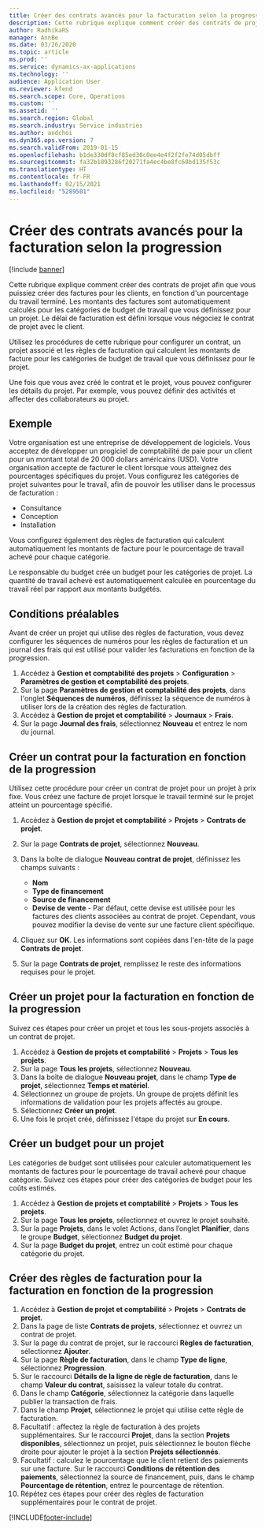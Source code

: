 ```yaml
---
title: Créer des contrats avancés pour la facturation selon la progression
description: Cette rubrique explique comment créer des contrats de projet afin que vous puissiez générer des factures pour les clients, en fonction d'un pourcentage du travail terminé.
author: RadhikaRS
manager: AnnBe
ms.date: 03/26/2020
ms.topic: article
ms.prod: ''
ms.service: dynamics-ax-applications
ms.technology: ''
audience: Application User
ms.reviewer: kfend
ms.search.scope: Core, Operations
ms.custom: ''
ms.assetid: ''
ms.search.region: Global
ms.search.industry: Service industries
ms.author: andchoi
ms.dyn365.ops.version: 7
ms.search.validFrom: 2019-01-15
ms.openlocfilehash: b1de330df8cf85ed30c0ee4e4f2f2fe74d05dbff
ms.sourcegitcommit: fa32b1893286f20271fa4ec4be8fc68bd135f53c
ms.translationtype: HT
ms.contentlocale: fr-FR
ms.lasthandoff: 02/15/2021
ms.locfileid: "5289501"
---
```

# <a name="create-advanced-contracts-for-billing-based-on-progress"></a>Créer des contrats avancés pour la facturation selon la progression
[!include [banner](../includes/banner.md)]

Cette rubrique explique comment créer des contrats de projet afin que vous puissiez créer des factures pour les clients, en fonction d'un pourcentage du travail terminé. Les montants des factures sont automatiquement calculés pour les catégories de budget de travail que vous définissez pour un projet. Le délai de facturation est défini lorsque vous négociez le contrat de projet avec le client.

Utilisez les procédures de cette rubrique pour configurer un contrat, un projet associé et les règles de facturation qui calculent les montants de facture pour les catégories de budget de travail que vous définissez pour le projet.

Une fois que vous avez créé le contrat et le projet, vous pouvez configurer les détails du projet. Par exemple, vous pouvez définir des activités et affecter des collaborateurs au projet.

## <a name="example"></a>Exemple

Votre organisation est une entreprise de développement de logiciels. Vous acceptez de développer un progiciel de comptabilité de paie pour un client pour un montant total de 20 000 dollars américains (USD). Votre organisation accepte de facturer le client lorsque vous atteignez des pourcentages spécifiques du projet. Vous configurez les catégories de projet suivantes pour le travail, afin de pouvoir les utiliser dans le processus de facturation :

- Consultance
- Conception
- Installation

Vous configurez également des règles de facturation qui calculent automatiquement les montants de facture pour le pourcentage de travail achevé pour chaque catégorie.

Le responsable du budget crée un budget pour les catégories de projet. La quantité de travail achevé est automatiquement calculée en pourcentage du travail réel par rapport aux montants budgétés.

## <a name="prerequisites"></a>Conditions préalables

Avant de créer un projet qui utilise des règles de facturation, vous devez configurer les séquences de numéros pour les règles de facturation et un journal des frais qui est utilisé pour valider les facturations en fonction de la progression.

1. Accédez à **Gestion et comptabilité des projets** \> **Configuration** \> **Paramètres de gestion et comptabilité des projets**.
2. Sur la page **Paramètres de gestion et comptabilité des projets**, dans l'onglet **Séquences de numéros**, définissez la séquence de numéros à utiliser lors de la création des règles de facturation.
3. Accédez à **Gestion de projet et comptabilité** \> **Journaux** \> **Frais**.
4. Sur la page **Journal des frais**, sélectionnez **Nouveau** et entrez le nom du journal.

## <a name="create-a-contract-for-progress-billings"></a>Créer un contrat pour la facturation en fonction de la progression

Utilisez cette procédure pour créer un contrat de projet pour un projet à prix fixe. Vous créez une facture de projet lorsque le travail terminé sur le projet atteint un pourcentage spécifié.

1. Accédez à **Gestion de projet et comptabilité** \> **Projets** \> **Contrats de projet**.
2. Sur la page **Contrats de projet**, sélectionnez **Nouveau**.
3. Dans la boîte de dialogue **Nouveau contrat de projet**, définissez les champs suivants :

    - **Nom**
    - **Type de financement**
    - **Source de financement**
    - **Devise de vente** - Par défaut, cette devise est utilisée pour les factures des clients associées au contrat de projet. Cependant, vous pouvez modifier la devise de vente sur une facture client spécifique.

4. Cliquez sur **OK**. Les informations sont copiées dans l'en-tête de la page **Contrats de projet**.
5. Sur la page **Contrats de projet**, remplissez le reste des informations requises pour le projet.

## <a name="create-a-project-for-progress-billings"></a>Créer un projet pour la facturation en fonction de la progression

Suivez ces étapes pour créer un projet et tous les sous-projets associés à un contrat de projet.

1. Accédez à **Gestion de projets et comptabilité** \> **Projets** \> **Tous les projets**.
2. Sur la page **Tous les projets**, sélectionnez **Nouveau**.
3. Dans la boîte de dialogue **Nouveau projet**, dans le champ **Type de projet**, sélectionnez **Temps et matériel**.
4. Sélectionnez un groupe de projets. Un groupe de projets définit les informations de validation pour les projets affectés au groupe.
5. Sélectionnez **Créer un projet**.
6. Une fois le projet créé, définissez l'étape du projet sur **En cours**.

## <a name="create-a-budget-for-a-project"></a>Créer un budget pour un projet

Les catégories de budget sont utilisées pour calculer automatiquement les montants de factures pour le pourcentage de travail achevé pour chaque catégorie. Suivez ces étapes pour créer des catégories de budget pour les coûts estimés.

1. Accédez à **Gestion de projets et comptabilité** \> **Projets** \> **Tous les projets**.
2. Sur la page **Tous les projets**, sélectionnez et ouvrez le projet souhaité.
3. Sur la page **Projets**, dans le volet Actions, dans l’onglet **Planifier**, dans le groupe **Budget**, sélectionnez **Budget du projet**.
4. Sur la page **Budget du projet**, entrez un coût estimé pour chaque catégorie du projet.

## <a name="create-billing-rules-for-progress-billings"></a>Créer des règles de facturation pour la facturation en fonction de la progression

1. Accédez à **Gestion de projet et comptabilité** \> **Projets** \> **Contrats de projet**.
2. Dans la page de liste **Contrats de projets**, sélectionnez et ouvrez un contrat de projet.
3. Sur la page du contrat de projet, sur le raccourci **Règles de facturation**, sélectionnez **Ajouter**.
4. Sur la page **Règle de facturation**, dans le champ **Type de ligne**, sélectionnez **Progression**.
5. Sur le raccourci **Détails de la ligne de règle de facturation**, dans le champ **Valeur du contrat**, saisissez la valeur totale du contrat.
6. Dans le champ **Catégorie**, sélectionnez la catégorie dans laquelle publier la transaction de frais.
7. Dans le champ **Projet**, sélectionnez le projet qui utilise cette règle de facturation.
8. Facultatif : affectez la règle de facturation à des projets supplémentaires. Sur le raccourci **Projet**, dans la section **Projets disponibles**, sélectionnez un projet, puis sélectionnez le bouton flèche droite pour ajouter le projet à la section **Projets sélectionnés**.
9. Facultatif : calculez le pourcentage que le client retient des paiements sur une facture. Sur le raccourci **Conditions de rétention des paiements**, sélectionnez la source de financement, puis, dans le champ **Pourcentage de rétention**, entrez le pourcentage de rétention.
10. Répétez ces étapes pour créer des règles de facturation supplémentaires pour le contrat de projet.


[!INCLUDE[footer-include](../includes/footer-banner.md)]